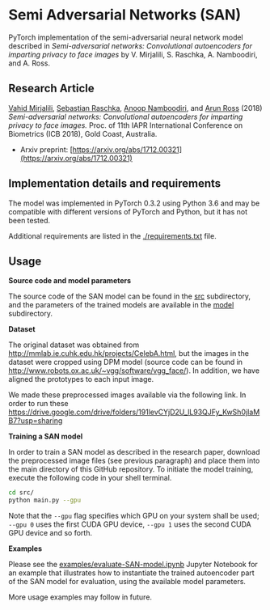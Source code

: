 Semi Adversarial Networks (SAN)
===============================

PyTorch implementation of the semi-adversarial neural network model described in *Semi-adversarial networks: Convolutional autoencoders for imparting privacy to face images* by V. Mirjalili, S. Raschka, A. Namboodiri, and A. Ross.

## Research Article

[Vahid Mirjalili](https://github.com/vmirly), [Sebastian Raschka](https://github.com/rasbt), [Anoop Namboodiri](https://www.iiit.ac.in/people/faculty/anoop/), and [Arun Ross](http://www.cse.msu.edu/~rossarun/) (2018) *Semi-adversarial networks: Convolutional autoencoders for imparting privacy to face images.* Proc. of 11th IAPR International Conference on Biometrics (ICB 2018), Gold Coast, Australia.   

- Arxiv preprint: [https://arxiv.org/abs/1712.00321](https://arxiv.org/abs/1712.00321)

## Implementation details and requirements


The model was implemented in PyTorch 0.3.2 using Python 3.6 and may be compatible with different versions of PyTorch and Python, but it has not been tested.

Additional requirements are listed in the [./requirements.txt](./requirements.txt) file. 


## Usage

**Source code and model parameters**

The source code of the SAN model can be found in the [src](./src) subdirectory, and the parameters of the trained models are available in the [model](./model) subdirectory.

**Dataset**

The original dataset was obtained from http://mmlab.ie.cuhk.edu.hk/projects/CelebA.html, but the images in the dataset were cropped using DPM model (source code can be found in http://www.robots.ox.ac.uk/~vgg/software/vgg_face/). In addition, we have aligned the prototypes to each input image.

We made these preprocessed images available via the following link. In order to run these
https://drive.google.com/drive/folders/191levCYjD2U_lL93QJFy_KwSh0jIaMB7?usp=sharing

**Training a SAN model**

In order to train a SAN model as described in the research paper, 
download the preprocessed image files (see previous paragraph) and place them into the main directory of this GitHub repository. To initiate the model training, execute the following code in your shell terminal.

```bash
cd src/
python main.py --gpu
```

Note that the `--gpu` flag specifies which GPU on your system shall be used; `--gpu 0` uses the first CUDA GPU device, `--gpu 1` uses the second CUDA GPU device and so forth. 



**Examples**

Please see the [examples/evaluate-SAN-model.ipynb](examples/evaluate-SAN-model.ipynb) Jupyter Notebook for an example that illustrates how to instantiate the trained autoencoder part of the SAN model for evaluation, using the available model parameters. 


More usage examples may follow in future.